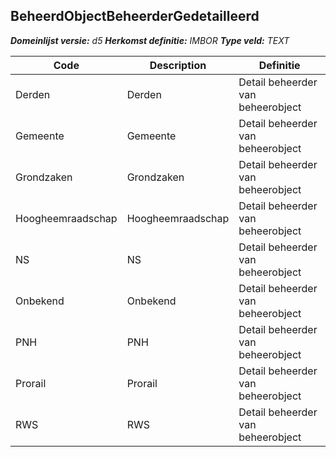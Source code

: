 ﻿## BeheerdObjectBeheerderGedetailleerd

*__Domeinlijst versie:__ d5*
*__Herkomst definitie:__ IMBOR*
*__Type veld:__ TEXT*

|__Code__ |__Description__ |__Definitie__	|
|	---	|	---	|   ---	| 
| Derden | Derden | Detail beheerder van beheerobject |
| Gemeente | Gemeente | Detail beheerder van beheerobject |
| Grondzaken | Grondzaken | Detail beheerder van beheerobject |
| Hoogheemraadschap | Hoogheemraadschap | Detail beheerder van beheerobject |
| NS | NS | Detail beheerder van beheerobject |
| Onbekend | Onbekend | Detail beheerder van beheerobject |
| PNH | PNH | Detail beheerder van beheerobject |
| Prorail | Prorail | Detail beheerder van beheerobject |
| RWS | RWS | Detail beheerder van beheerobject |
